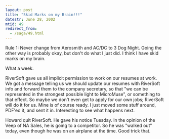 ```yaml
---
layout: post
title: "Skid Marks on my Brain!!!"
datestr: June 28, 2002
mtid: 49
redirect_from:
  - /saga/49.html
---
```


Rule 1: Never change from Aerosmith and AC/DC to 3 Dog Night. Going the other
way is probably okay, but don't do what I just did. I think I have skid marks
on my brain.

What a week.

RiverSoft gave us all implicit permission to work on our resumes at work. We got a
message telling us we should update our resumes with RiverSoft info and forward
them to the company secretary, so that &quot;we can be represented in the strongest
possible light to MicroMuse&quot;, or something to that effect. So maybe we
don't even get to apply for our own jobs; RiverSoft will do it for us. Mine
is of course ready. I just moved some stuff around, PDF'ed it, and sent it in.
Interesting to see what happens next.

Howard quit RiverSoft. He gave his notice Tuesday. In the opinion of the Veep
of NA Sales, he is going to a competitor. So he was &quot;walked out&quot; today,
even though he was on an airplane at the time. Good trick that.

